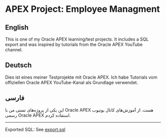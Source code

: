 # APEX Project: Employee Managment 
 
## English 
This is one of my Oracle APEX learning/test projects. 
It includes a SQL export and was inspired by tutorials from the Oracle APEX YouTube channel. 
 
## Deutsch 
Dies ist eines meiner Testprojekte mit Oracle APEX. 
Ich habe Tutorials vom offiziellen Oracle APEX YouTube-Kanal als Grundlage verwendet. 
 
## فارسی 
این یکی از پروژه‌های تستی من با Oracle APEX هست. 
از آموزش‌های کانال یوتیوب رسمی Oracle APEX استفاده کردم. 
 
--- 
Exported SQL: See [export.sql](./export.sql) 
